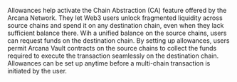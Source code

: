 Allowances help activate the Chain Abstraction (CA) feature offered by the Arcana Network. They let Web3 users unlock fragmented liquidity across source chains and spend it on any destination chain, even when they lack sufficient balance there.
Wih a unified balance on the source chains, users can request funds on the destination chain. By setting up allowances, users permit Arcana Vault contracts on the source chains to collect the funds required to execute the transaction seamlessly on the destination chain.
Allowances can be set up anytime before a multi-chain transaction is initiated by the user.
